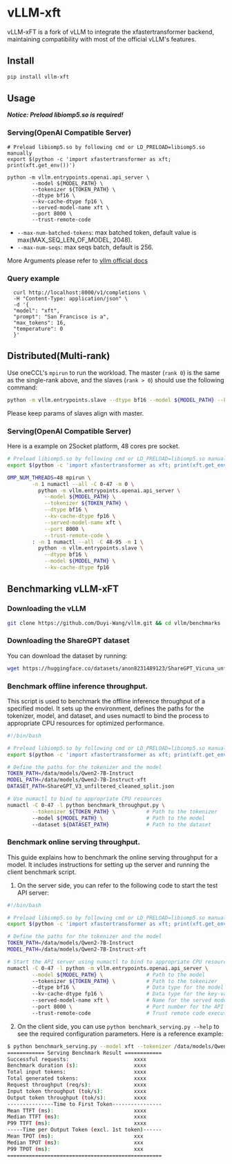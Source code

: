 # vLLM-xft
vLLM-xFT is a fork of vLLM to  integrate the xfastertransformer backend, maintaining compatibility with most of the official vLLM's features.

## Install
```bash
pip install vllm-xft
```

## Usage
***Notice: Preload libiomp5.so is required!***

### Serving(OpenAI Compatible Server)
```shell
# Preload libiomp5.so by following cmd or LD_PRELOAD=libiomp5.so manually
export $(python -c 'import xfastertransformer as xft; print(xft.get_env())')

python -m vllm.entrypoints.openai.api_server \
        --model ${MODEL_PATH} \
        --tokenizer ${TOKEN_PATH} \
        --dtype bf16 \
        --kv-cache-dtype fp16 \
        --served-model-name xft \
        --port 8000 \
        --trust-remote-code 
```
- `--max-num-batched-tokens`: max batched token, default value is max(MAX_SEQ_LEN_OF_MODEL, 2048).
- `--max-num-seqs`: max seqs batch, default is 256.  

More Arguments please refer to [vllm official docs](https://docs.vllm.ai/en/latest/models/engine_args.html)  

### Query example
```shell
  curl http://localhost:8000/v1/completions \
  -H "Content-Type: application/json" \
  -d '{
  "model": "xft",
  "prompt": "San Francisco is a",
  "max_tokens": 16,
  "temperature": 0
  }'
```

## Distributed(Multi-rank)
Use oneCCL's `mpirun` to run the workload. The master (`rank 0`) is the same as the single-rank above, and the slaves (`rank > 0`) should use the following command:
```bash
python -m vllm.entrypoints.slave --dtype bf16 --model ${MODEL_PATH} --kv-cache-dtype fp16
```
Please keep params of slaves align with master.

### Serving(OpenAI Compatible Server)
Here is a example on 2Socket platform, 48 cores pre socket.
```bash
# Preload libiomp5.so by following cmd or LD_PRELOAD=libiomp5.so manually
export $(python -c 'import xfastertransformer as xft; print(xft.get_env())')

OMP_NUM_THREADS=48 mpirun \
        -n 1 numactl --all -C 0-47 -m 0 \
          python -m vllm.entrypoints.openai.api_server \
            --model ${MODEL_PATH} \
            --tokenizer ${TOKEN_PATH} \
            --dtype bf16 \
            --kv-cache-dtype fp16 \
            --served-model-name xft \
            --port 8000 \
            --trust-remote-code \
        : -n 1 numactl --all -C 48-95 -m 1 \
          python -m vllm.entrypoints.slave \
            --dtype bf16 \
            --model ${MODEL_PATH} \
            --kv-cache-dtype fp16
```

## Benchmarking vLLM-xFT

### Downloading the vLLM
```bash
git clone https://github.com/Duyi-Wang/vllm.git && cd vllm/benchmarks
```

### Downloading the ShareGPT dataset
You can download the dataset by running:
```bash
wget https://huggingface.co/datasets/anon8231489123/ShareGPT_Vicuna_unfiltered/resolve/main/ShareGPT_V3_unfiltered_cleaned_split.json
```

### Benchmark offline inference throughput.
This script is used to benchmark the offline inference throughput of a specified model. It sets up the environment, defines the paths for the tokenizer, model, and dataset, and uses numactl to bind the process to appropriate CPU resources for optimized performance.
```bash
#!/bin/bash

# Preload libiomp5.so by following cmd or LD_PRELOAD=libiomp5.so manually
export $(python -c 'import xfastertransformer as xft; print(xft.get_env())')

# Define the paths for the tokenizer and the model
TOKEN_PATH=/data/models/Qwen2-7B-Instruct
MODEL_PATH=/data/models/Qwen2-7B-Instruct-xft
DATASET_PATH=ShareGPT_V3_unfiltered_cleaned_split.json

# Use numactl to bind to appropriate CPU resources
numactl -C 0-47 -l python benchmark_throughput.py \
        --tokenizer ${TOKEN_PATH} \          # Path to the tokenizer
        --model ${MODEL_PATH} \              # Path to the model
        --dataset ${DATASET_PATH}            # Path to the dataset
```

### Benchmark online serving throughput.
This guide explains how to benchmark the online serving throughput for a model. It includes instructions for setting up the server and running the client benchmark script.
1. On the server side, you can refer to the following code to start the test API server:
```bash
#!/bin/bash

# Preload libiomp5.so by following cmd or LD_PRELOAD=libiomp5.so manually
export $(python -c 'import xfastertransformer as xft; print(xft.get_env())')

# Define the paths for the tokenizer and the model
TOKEN_PATH=/data/models/Qwen2-7B-Instruct
MODEL_PATH=/data/models/Qwen2-7B-Instruct-xft

# Start the API server using numactl to bind to appropriate CPU resources
numactl -C 0-47 -l python -m vllm.entrypoints.openai.api_server \
        --model ${MODEL_PATH} \              # Path to the model
        --tokenizer ${TOKEN_PATH} \          # Path to the tokenizer
        --dtype bf16 \                       # Data type for the model (bfloat16)
        --kv-cache-dtype fp16 \              # Data type for the key-value cache (float16)
        --served-model-name xft \            # Name for the served model
        --port 8000 \                        # Port number for the API server
        --trust-remote-code                  # Trust remote code execution
```

2. On the client side, you can use `python benchmark_serving.py --help` to see the required configuration parameters. Here is a reference example:

```bash
$ python benchmark_serving.py --model xft --tokenizer /data/models/Qwen2-7B-Instruct --dataset-path ShareGPT_V3_unfiltered_cleaned_split.json
============ Serving Benchmark Result ============
Successful requests:                     xxxx
Benchmark duration (s):                  xxxx
Total input tokens:                      xxxx
Total generated tokens:                  xxxx
Request throughput (req/s):              xxxx
Input token throughput (tok/s):          xxxx
Output token throughput (tok/s):         xxxx
---------------Time to First Token----------------
Mean TTFT (ms):                          xxxx
Median TTFT (ms):                        xxxx
P99 TTFT (ms):                           xxxx
-----Time per Output Token (excl. 1st token)------
Mean TPOT (ms):                          xxx
Median TPOT (ms):                        xxx
P99 TPOT (ms):                           xxx
==================================================
```